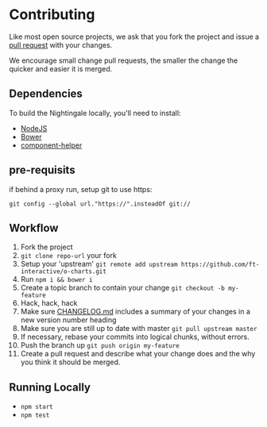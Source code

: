 # Contributing

Like most open source projects, we ask that you fork the project and issue a [pull request](/pull-requests) with your changes.

We encourage small change pull requests, the smaller the change the quicker and easier it is merged.

## Dependencies

To build the Nightingale locally, you'll need to install:
 * [NodeJS](http://nodejs.org/)
 * [Bower](http://bower.io/)
 * [component-helper](https://github.com/skyglobal/component-helper)

## pre-requisits

if behind a proxy run, setup git to use https:

 `git config --global url."https://".insteadOf git://`

## Workflow

1. Fork the project
2. `git clone repo-url` your fork
3. Setup your 'upstream'
`git remote add upstream https://github.com/ft-interactive/o-charts.git`
4. Run `npm i && bower i`
5. Create a topic branch to contain your change
`git checkout -b my-feature`
6. Hack, hack, hack
7. Make sure [CHANGELOG.md](./CHANGELOG.md) includes a summary of your changes in a new version number heading
8. Make sure you are still up to date with master
`git pull upstream master`
9. If necessary, rebase your commits into logical chunks, without errors.
10. Push the branch up
`git push origin my-feature`
11. Create a pull request and describe what your change does and the why you think it should be merged.

## Running Locally

 * `npm start`
 * `npm test`

